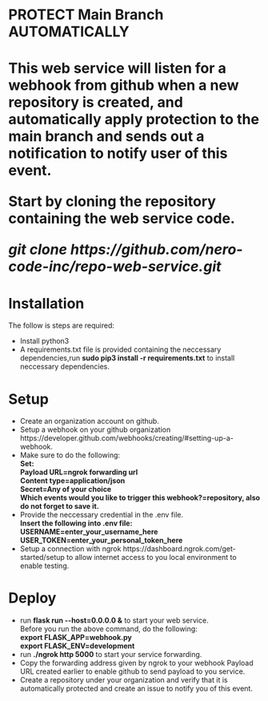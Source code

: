 <h1>PROTECT Main Branch AUTOMATICALLY<h1>
  
This web service will listen for a webhook from github when a new repository is created, and automatically apply protection to the main branch and sends out a notification to notify user of this event.

<p>Start by cloning the repository containing the web service code.</p>
<p><b><i>git clone https://github.com/nero-code-inc/repo-web-service.git</i></b></p>

<h1>Installation</h1>
<p>The follow is steps are required: </p>
<ul>
  <li>Install python3</li>
  <li>A requirements.txt file is provided containing the neccessary dependencies,run <b>sudo pip3 install -r requirements.txt</b> to install neccessary dependencies.</li>
</ul>

<h1>Setup</h1>
<ul>
  <li>Create an organization account on github.</li>
  <li>Setup a webhook on your github organization https://developer.github.com/webhooks/creating/#setting-up-a-webhook.</li>
  <li>Make sure to do the following:<br>
    <b>Set:<br>
    Payload URL=ngrok forwarding url<br>
    Content type=application/json<br>
    Secret=Any of your choice<br>
    Which events would you like to trigger this webhook?=repository, also do not forget to save it.</b></li>
  <li>Provide the neccessary credential in the .env file.<br>
  <b>Insert the following into .env file:<br>
    USERNAME=enter_your_username_here <br>
    USER_TOKEN=enter_your_personal_token_here </b>
  </li>
  <li>Setup a connection with ngrok https://dashboard.ngrok.com/get-started/setup to allow internet access to you local environment to enable testing.</li>
</ul>

<h1>Deploy</h1>
<ul>
  <li>run <b>flask run --host=0.0.0.0 &</b> to start your web service.<br>
  Before you run the above command, do the following:<br>
    <b>export FLASK_APP=webhook.py<br>
      export FLASK_ENV=development</b>
  </li>
  <li>run <b>./ngrok http 5000</b> to start your service forwarding.</li>
  <li>Copy the forwarding address given by ngrok to your webhook Payload URL created earlier to enable github to send payload to you service.</li>
  <li>Create a repository under your organization and verify that it is automatically protected and create an issue to notify you of this event.</li>
